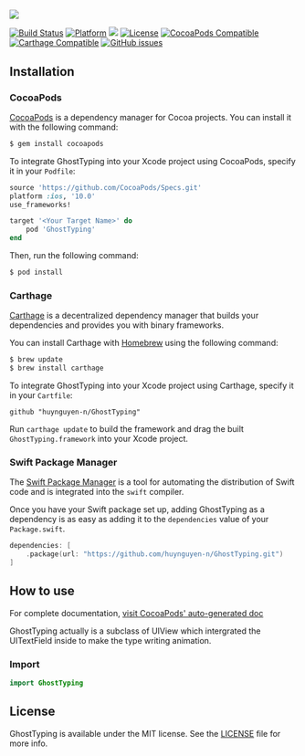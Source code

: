 #

<img src="https://raw.githubusercontent.com/huynguyen-n/GhostTyping/master/meta/repo_banner.png"/>

[![Build Status](https://travis-ci.com/huynguyen-n/GhostTyping.svg?branch=master)](https://travis-ci.com/huynguyen-n/GhostTyping) [![Platform](https://img.shields.io/badge/platform-ios-green.svg?style=flat-square)](https://github.com/huynguyen-n/GhostTyping) [![](https://img.shields.io/badge/Swift-3.2-blue.svg?style=flat-square)](https://github.com/huynguyen-n/GhostTyping) [![License](https://img.shields.io/cocoapods/l/GhostTyping.svg?style=flat-square)](LICENSE) 
[![CocoaPods Compatible](https://img.shields.io/cocoapods/v/GhostTyping.svg)](https://img.shields.io/cocoapods/v/GhostTyping.svg)
[![Carthage Compatible](https://img.shields.io/badge/Carthage-compatible-4BC51D.svg?style=flat)](https://github.com/Carthage/Carthage) [![GitHub issues](https://img.shields.io/github/issues/huynguyen-n/GhostTyping.svg?style=flat-square)](https://github.com/huynguyen-n/GhostTyping/issues)

## Installation

### CocoaPods

[CocoaPods](https://cocoapods.org) is a dependency manager for Cocoa projects. You can install it with the following command:

```bash
$ gem install cocoapods
```

To integrate GhostTyping into your Xcode project using CocoaPods, specify it in your `Podfile`:

```ruby
source 'https://github.com/CocoaPods/Specs.git'
platform :ios, '10.0'
use_frameworks!

target '<Your Target Name>' do
    pod 'GhostTyping'
end
```

Then, run the following command:

```bash
$ pod install
```

### Carthage

[Carthage](https://github.com/Carthage/Carthage) is a decentralized dependency manager that builds your dependencies and provides you with binary frameworks.

You can install Carthage with [Homebrew](https://brew.sh/) using the following command:

```bash
$ brew update
$ brew install carthage
```

To integrate GhostTyping into your Xcode project using Carthage, specify it in your `Cartfile`:

```ogdl
github "huynguyen-n/GhostTyping"
```

Run `carthage update` to build the framework and drag the built `GhostTyping.framework` into your Xcode project.

### Swift Package Manager

The [Swift Package Manager](https://swift.org/package-manager/) is a tool for automating the distribution of Swift code and is integrated into the `swift` compiler.

Once you have your Swift package set up, adding GhostTyping as a dependency is as easy as adding it to the `dependencies` value of your `Package.swift`.

```swift
dependencies: [
    .package(url: "https://github.com/huynguyen-n/GhostTyping.git")
]
```

## How to use
For complete documentation, [visit CocoaPods' auto-generated doc](http://cocoadocs.org/docsets/GhostTyping/)

GhostTyping actually is a subclass of UIView which intergrated the UITextField inside to make the type writing animation.

### Import
```swift
import GhostTyping
```

## License

GhostTyping is available under the MIT license. See the [LICENSE](LICENSE) file for more info.



